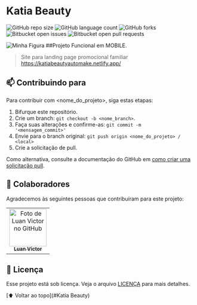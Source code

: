 # Katia Beauty


![GitHub repo size](https://img.shields.io/github/repo-size/luanvictorms/katiabeauty)
![GitHub language count](https://img.shields.io/github/languages/count/luanvictorms/katiabeauty)
![GitHub forks](https://img.shields.io/github/forks/luanvictorms/katiabeauty)
![Bitbucket open issues](https://img.shields.io/bitbucket/issues/luanvictorms/katiabeauty)
![Bitbucket open pull requests](https://img.shields.io/bitbucket/pr-raw/luanvictorms/katiabeauty)

<img src="https://user-images.githubusercontent.com/82541610/160162630-aafdfbb0-864f-4f9e-9be6-09a35f36e7a3.png" alt="Minha Figura">
##Projeto Funcional em MOBILE.

> Site para landing page promocional familiar
> https://katiabeautyautomake.netlify.app/


## 📫 Contribuindo para <Katia Beauty>
<!---Se o seu README for longo ou se você tiver algum processo ou etapas específicas que deseja que os contribuidores sigam, considere a criação de um arquivo CONTRIBUTING.md separado--->
Para contribuir com <nome_do_projeto>, siga estas etapas:

1. Bifurque este repositório.
2. Crie um branch: `git checkout -b <nome_branch>`.
3. Faça suas alterações e confirme-as: `git commit -m '<mensagem_commit>'`
4. Envie para o branch original: `git push origin <nome_do_projeto> / <local>`
5. Crie a solicitação de pull.

Como alternativa, consulte a documentação do GitHub em [como criar uma solicitação pull](https://help.github.com/en/github/collaborating-with-issues-and-pull-requests/creating-a-pull-request).

## 🤝 Colaboradores

Agradecemos às seguintes pessoas que contribuíram para este projeto:

<table>
  <tr>
    <td align="center">
      <a href="#">
        <img src="https://avatars.githubusercontent.com/u/82541610?v=4" width="100px;" alt="Foto de Luan Victor no GitHub"/><br>
        <sub>
          <b>Luan Victor</b>
        </sub>
      </a>
    </td>
  </tr>
</table>


## 📝 Licença

Esse projeto está sob licença. Veja o arquivo [LICENÇA](LICENSE.md) para mais detalhes.

[⬆ Voltar ao topo](#Katia Beauty)<br>
